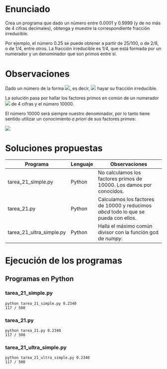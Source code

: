 # Enunciado

Crea un programa que dado un número entre 0.0001 y 0.9999 (y de no más de 4 cifras decimales), obtenga y muestre la correspondiente fracción irreducible.

Por ejemplo, el número 0.25 se puede obtener a partir de 25/100, o de 2/8, o de 1/4, entre otros. La fracción irreducible es 1/4, que está formada por un numerador y un denominador que son primos entre sí.



# Observaciones

Dado un número de la forma <img src="https://render.githubusercontent.com/render/math?math=0.abcd">, es decir, <img src="https://render.githubusercontent.com/render/math?math=\frac{abcd}{10000}"> hayar su fracción irreducible.

La solución pasa por hallar los factores primos en común de un numerador <img src="https://render.githubusercontent.com/render/math?math=abcd"> de 4 cifras y el número 10000.

El número 10000 será siempre nuestro denominador, por lo tanto tiene sentido utilizar un conocimiento *a priori* de sus factores primos:

<img src="https://render.githubusercontent.com/render/math?math=10000 = 5^4 \cdot 2^4 = 5 \cdot 5 \cdot 5 \cdot 5 \cdot 2 \cdot 2 \cdot 2 \cdot 2">

# Soluciones propuestas

| Programa           | Lenguaje | Observaciones                                                                      |
|--------------------|----------|------------------------------------------------------------------------------------|
| tarea_21_simple.py | Python   | No calculamos los factores primos de 10000. Los damos por conocidos.               |
| tarea_21.py        | Python   | Calculamos los factores de 10000 y reducimos *abcd* todo lo que se pueda con ellos.|
| tarea_21_ultra_simple.py | Python | Halla el máximo común divisor con la función gcd de *numpy*. 

# Ejecución de los programas

## Programas en Python

### tarea_21_simple.py
```
python tarea_21_simple.py 0.2340
117 / 500
```

### tarea_21.py
```
python tarea_21.py 0.2340
117 / 500
```

### tarea_21_ultra_simple.py 
```
python tarea_21_ultra_simple.py 0.2340
117 / 500
```
